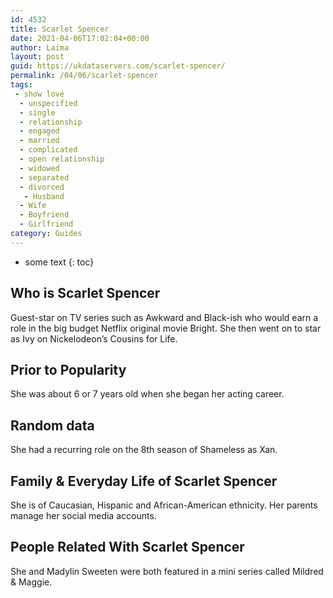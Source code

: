 ```yaml
---
id: 4532
title: Scarlet Spencer
date: 2021-04-06T17:02:04+00:00
author: Laima
layout: post
guid: https://ukdataservers.com/scarlet-spencer/
permalink: /04/06/scarlet-spencer
tags:
 - show love
  - unspecified
  - single
  - relationship
  - engaged
  - married
  - complicated
  - open relationship
  - widowed
  - separated
  - divorced
   - Husband
  - Wife
  - Boyfriend
  - Girlfriend
category: Guides
---
```


* some text
{: toc}


## Who is Scarlet Spencer
                  
                  
                  
Guest-star on TV series such as Awkward and Black-ish who would earn a role in the big budget Netflix original movie Bright. She then went on to star as Ivy on Nickelodeon&#8217;s Cousins for Life.
                  
              
            
              
            
                
                
                
## Prior to Popularity
                  
                  
                  
She was about 6 or 7 years old when she began her acting career.
                  
              
            
              
            
                
                
                
## Random data
                  
                  
                  
She had a recurring role on the 8th season of Shameless as Xan.
                  
              
            
              
            
                
                
                
## Family & Everyday Life of Scarlet Spencer
                  
                  
                  
She is of Caucasian, Hispanic and African-American ethnicity. Her parents manage her social media accounts.
                  
              
            
              
            
                
                
                
## People Related With Scarlet Spencer
                  
                  
                  
She and Madylin Sweeten were both featured in a mini series called Mildred & Maggie.
                  
              
            
              
            
                
              
            
              
              
            
            
              
            
          
          
          